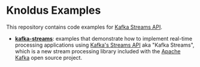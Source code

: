 # Knoldus Examples

This repository contains code examples for [Kafka Streams API](https://kafka.apache.org/documentation/streams/).

* **[kafka-streams](/)**: examples that demonstrate how to implement real-time processing applications using
   [Kafka's Streams API](https://kafka.apache.org/0110/documentation/streams/quickstart) aka "Kafka Streams", which is a new stream processing
   library included with the [Apache Kafka](http://kafka.apache.org/) open source project.
